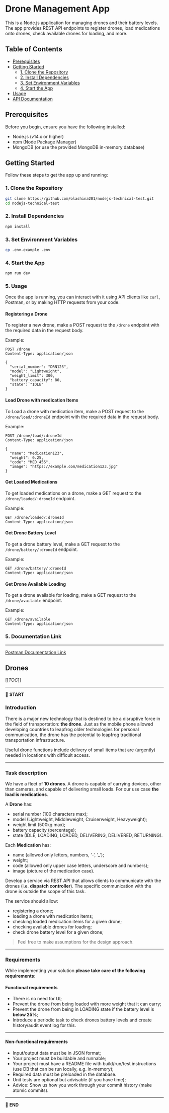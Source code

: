 # Drone Management App

This is a Node.js application for managing drones and their battery levels. The app provides REST API endpoints to register drones, load medications onto drones, check available drones for loading, and more.

## Table of Contents

- [Prerequisites](#prerequisites)
- [Getting Started](#getting-started)
  - [1. Clone the Repository](#1-clone-the-repository)
  - [2. Install Dependencies](#2-install-dependencies)
  - [3. Set Environment Variables](#3-set-environment-variables)
  - [4. Start the App](#4-start-the-app)
- [Usage](#usage)
- [API Documentation](#api-documentation)

## Prerequisites

Before you begin, ensure you have the following installed:

- Node.js (v14.x or higher)
- npm (Node Package Manager)
- MongoDB (or use the provided MongoDB in-memory database)

## Getting Started

Follow these steps to get the app up and running:

### 1. Clone the Repository

```bash
git clone https://github.com/olashina201/nodejs-technical-test.git
cd nodejs-technical-test
```

### 2. Install Dependencies
```bash
npm install
```


### 3. Set Environment Variables
```bash
cp .env.example .env
```


### 4. Start the App
```bash
npm run dev
```

### 5. Usage

Once the app is running, you can interact with it using API clients like `curl`, Postman, or by making HTTP requests from your code.

#### Registering a Drone

To register a new drone, make a POST request to the `/drone` endpoint with the required data in the request body.

Example:

```http
POST /drone
Content-Type: application/json

{
  "serial_number": "DRN123",
  "model": "Lightweight",
  "weight_limit": 300,
  "battery_capacity": 80,
  "state": "IDLE"
}
```

#### Load Drone with medication Items

To Load a drone with medication item, make a POST request to the `/drone/load/:droneId` endpoint with the required data in the request body.

Example:

```http
POST /drone/load/:droneId
Content-Type: application/json

{
  "name": "Medication123",
  "weight": 0.25,
  "code": "MED_456",
  "image": "https://example.com/medication123.jpg"
}
```

#### Get Loaded Medications

To get loaded medications on a drone, make a GET request to the `/drone/loaded/:droneId` endpoint.

Example:

```http
GET /drone/loaded/:droneId
Content-Type: application/json
```

#### Get Drone Battery Level

To get a drone battery level, make a GET request to the `/drone/battery/:droneId` endpoint.

Example:

```http
GET /drone/battery/:droneId
Content-Type: application/json
```

#### Get Drone Available Loading

To get a drone available for loading, make a GET request to the `/drone/available` endpoint.

Example:

```http
GET /drone/available
Content-Type: application/json
```


### 5. Documentation Link

---
[Postman Documentation Link](https://documenter.getpostman.com/view/16326791/2s9Y5SW5Z9)

## Drones

[[_TOC_]]

---

:scroll: **START**


### Introduction

There is a major new technology that is destined to be a disruptive force in the field of transportation: **the drone**. Just as the mobile phone allowed developing countries to leapfrog older technologies for personal communication, the drone has the potential to leapfrog traditional transportation infrastructure.

Useful drone functions include delivery of small items that are (urgently) needed in locations with difficult access.

---

### Task description

We have a fleet of **10 drones**. A drone is capable of carrying devices, other than cameras, and capable of delivering small loads. For our use case **the load is medications**.

A **Drone** has:
- serial number (100 characters max);
- model (Lightweight, Middleweight, Cruiserweight, Heavyweight);
- weight limit (500kg max);
- battery capacity (percentage);
- state (IDLE, LOADING, LOADED, DELIVERING, DELIVERED, RETURNING).

Each **Medication** has: 
- name (allowed only letters, numbers, ‘-‘, ‘_’);
- weight;
- code (allowed only upper case letters, underscore and numbers);
- image (picture of the medication case).

Develop a service via REST API that allows clients to communicate with the drones (i.e. **dispatch controller**). The specific communication with the drone is outside the scope of this task. 

The service should allow:
- registering a drone;
- loading a drone with medication items;
- checking loaded medication items for a given drone; 
- checking available drones for loading;
- check drone battery level for a given drone;

> Feel free to make assumptions for the design approach. 

---

### Requirements

While implementing your solution **please take care of the following requirements**: 

#### Functional requirements

- There is no need for UI;
- Prevent the drone from being loaded with more weight that it can carry;
- Prevent the drone from being in LOADING state if the battery level is **below 25%**;
- Introduce a periodic task to check drones battery levels and create history/audit event log for this.

---

#### Non-functional requirements

- Input/output data must be in JSON format;
- Your project must be buildable and runnable;
- Your project must have a README file with build/run/test instructions (use DB that can be run locally, e.g. in-memory);
- Required data must be preloaded in the database.
- Unit tests are optional but advisable (if you have time);
- Advice: Show us how you work through your commit history (make atomic commits).

---

:scroll: **END**
